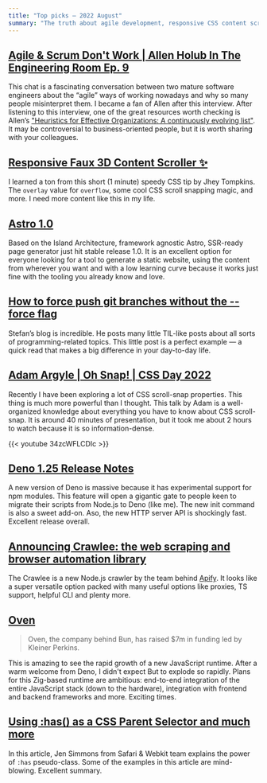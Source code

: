 ```yaml
---
title: "Top picks — 2022 August"
summary: "The truth about agile development, responsive CSS content scrollers, Astro 1.0, git force trick, CSS scroll snapping demystified, the sick release of Deno, new crawler on Node.js ecosystem, Bun is growing and more…"
---
```


## [Agile & Scrum Don't Work | Allen Holub In The Engineering Room Ep. 9](https://youtu.be/hxXmTnb3mFU)

This chat is a fascinating conversation between two mature software engineers about the “agile” ways of working nowadays and why so many people misinterpret them. I became a fan of Allen after this interview. After listening to this interview, one of the great resources worth checking is Allen’s ["Heuristics for Effective Organizations: A continuously evolving list"](https://holub.com/heuristics/). It may be controversial to business-oriented people, but it is worth sharing with your colleagues.

## [Responsive Faux 3D Content Scroller ✨](https://twitter.com/jh3yy/status/1554310426682281988)

I learned a ton from this short (1 minute) speedy CSS tip by Jhey Tompkins. The `overlay` value for `overflow`, some cool CSS scroll snapping magic, and more. I need more content like this in my life.

## [Astro 1.0](https://astro.build/blog/astro-1/)

Based on the Island Architecture, framework agnostic Astro, SSR-ready page generator just hit stable release 1.0. It is an excellent option for everyone looking for a tool to generate a static website, using the content from wherever you want and with a low learning curve because it works just fine with the tooling you already know and love.

## [How to force push git branches without the --force flag](https://www.stefanjudis.com/today-i-learned/how-to-force-push-git-branches-without-the-force-flag/)

Stefan’s blog is incredible. He posts many little TIL-like posts about all sorts of programming-related topics. This little post is a perfect example — a quick read that makes a big difference in your day-to-day life.

## [Adam Argyle | Oh Snap! | CSS Day 2022](https://youtu.be/34zcWFLCDIc)

Recently I have been exploring a lot of CSS scroll-snap properties. This thing is much more powerful than I thought. This talk by Adam is a well-organized knowledge about everything you have to know about CSS scroll-snap. It is around 40 minutes of presentation, but it took me about 2 hours to watch because it is so information-dense.

{{< youtube 34zcWFLCDIc >}}

## [Deno 1.25 Release Notes](https://deno.com/blog/v1.25)

A new version of Deno is massive because it has experimental support for npm modules. This feature will open a gigantic gate to people keen to migrate their scripts from Node.js to Deno (like me). The new init command is also a sweet add-on. Aso, the new HTTP server API is shockingly fast. Excellent release overall.

## [Announcing Crawlee: the web scraping and browser automation library](https://blog.apify.com/announcing-crawlee-the-web-scraping-and-browser-automation-library/)

The Crawlee is a new Node.js crawler by the team behind [Apify](https://apify.com). It looks like a super versatile option packed with many useful options like proxies, TS support, helpful CLI and plenty more.

## [Oven](https://oven.sh/)

> Oven, the company behind Bun, has raised $7m in funding led by Kleiner Perkins.

This is amazing to see the rapid growth of a new JavaScript runtime. After a warm welcome from Deno, I didn't expect But to explode so rapidly. Plans for this Zig-based runtime are ambitious: end-to-end integration of the entire JavaScript stack (down to the hardware), integration with frontend and backend frameworks and more. Exciting times.

## [Using :has() as a CSS Parent Selector and much more](https://webkit.org/blog/13096/css-has-pseudo-class/)

In this article, Jen Simmons from Safari & Webkit team explains the power of `:has` pseudo-class. Some of the examples in this article are mind-blowing. Excellent summary.
